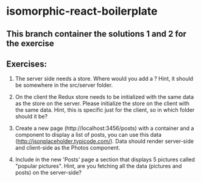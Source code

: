 # isomorphic-react-boilerplate

## This branch container the solutions 1 and 2 for the exercise

## Exercises:

1. The server side needs a store. Where would you add a <Provider store={store}> ? Hint, it should be somewhere in the src/server folder.   

2. On the client the Redux store needs to be initialized with the same data as the store on the server. Please initialize the store on the client with the same data. Hint, this is specific just for the client, so in which folder should it be?

3. Create a new page (http://localhost:3456/posts) with a container and a component to display a list of posts, you can use this data (http://jsonplaceholder.typicode.com/). Data should render server-side and client-side as the Photos component.

4. Include in the new 'Posts' page a section that displays 5 pictures called "popular pictures". Hint, are you fetching all the data (pictures and posts) on the server-side?
